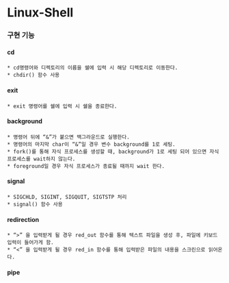 
# Linux-Shell

### 구현 기능

#### cd
	* cd명령어와 디렉토리의 이름을 쉘에 입력 시 해당 디렉토리로 이동한다.
	* chdir() 함수 사용

####  exit
	* exit 명령어를 쉘에 입력 시 쉘을 종료한다.

####  background
	* 명령어 뒤에 “&”가 붙으면 백그라운드로 실행한다.
	* 명령어의 마지막 char이 “&”일 경우 변수 background를 1로 세팅.
	* fork()를 통해 자식 프로세스를 생성할 때, background가 1로 세팅 되어 있으면 자식 프로세스를 wait하지 않는다.
	* foreground일 경우 자식 프로세스가 종료될 때까지 wait 한다.

####  signal
	* SIGCHLD, SIGINT, SIGQUIT, SIGTSTP 처리
	* signal() 함수 사용

####  redirection
	* “>” 을 입력받게 될 경우 red_out 함수를 통해 텍스트 파일을 생성 후, 파일에 키보드 입력이 들어가게 함.
	* “<” 을 입력받게 될 경우 red_in 함수를 통해 입력받은 파일의 내용을 스크린으로 읽어온다.

####  pipe

